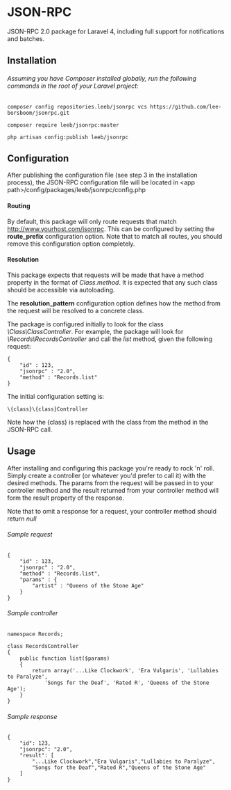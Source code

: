 JSON-RPC
=======

JSON-RPC 2.0 package for Laravel 4, including full support for notifications and batches.


Installation
------------

###### Assuming you have Composer installed globally, run the following commands in the root of your Laravel project:

	composer config repositories.leeb/jsonrpc vcs https://github.com/lee-borsboom/jsonrpc.git

	composer require leeb/jsonrpc:master
	
	php artisan config:publish leeb/jsonrpc


Configuration
-------------

After publishing the configuration file (see step 3 in the installation process), the JSON-RPC configuration file will be located in &lt;app path&gt;/config/packages/leeb/jsonrpc/config.php

#### Routing

By default, this package will only route requests that match http://www.yourhost.com/jsonrpc. This can be configured by setting the **route_prefix** configuration option. Note that to match all routes, you should remove this configuration option completely.

#### Resolution

This package expects that requests will be made that have a method property in the format of _Class.method_. It is expected that any such class should be accessible via autoloading.

The **resolution_pattern** configuration option defines how the method from the request will be resolved to a concrete class.

The package is configured initially to look for the class _\Class\ClassController_. For example, the package will look for _\Records\RecordsController_ and call the _list_ method, given the following request:

	{
		"id" : 123,
		"jsonrpc" : "2.0",
		"method" : "Records.list"
	}

The initial configuration setting is:

	\{class}\{class}Controller

Note how the {class} is replaced with the class from the method in the JSON-RPC call.

Usage
-----

After installing and configuring this package you're ready to rock 'n' roll. Simply create a controller (or whatever you'd prefer to call it) with the desired methods. The params from the request will be passed in to your controller method and the result returned from your controller method will form the result property of the response.

Note that to omit a response for a request, your controller method should return _null_

###### Sample request

	{
		"id" : 123,
		"jsonrpc" : "2.0",
		"method" : "Records.list",
		"params" : {
			"artist" : "Queens of the Stone Age"
		}
	}

###### Sample controller


	namespace Records;
	
	class RecordsController
	{
		public function list($params)
		{
			return array('...Like Clockwork', 'Era Vulgaris', 'Lullabies to Paralyze',
				'Songs for the Deaf', 'Rated R', 'Queens of the Stone Age');
		}
	}

###### Sample response

	{
		"id": 123,
		"jsonrpc": "2.0",
		"result": [
			"...Like Clockwork","Era Vulgaris","Lullabies to Paralyze",
			"Songs for the Deaf","Rated R","Queens of the Stone Age"
		]
	}
